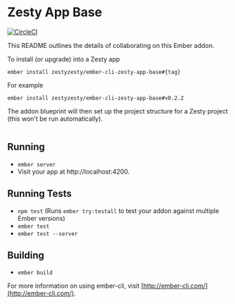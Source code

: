 # Zesty App Base

[![CircleCI](https://circleci.com/gh/zestyzesty/ember-cli-zesty-app-base.svg?style=shield&circle-token=99d1d0d30c4cece3f790a8b09298738be7f3635f)](https://circleci.com/gh/zestyzesty/ember-cli-zesty-app-base)

This README outlines the details of collaborating on this Ember addon.

To install (or upgrade) into a Zesty app

```
ember install zestyzesty/ember-cli-zesty-app-base#{tag}
```

For example

```
ember install zestyzesty/ember-cli-zesty-app-base#v0.2.2
```

The addon blueprint will then set up the project structure for a Zesty project (this won't be run automatically).

```
```

## Running

* `ember server`
* Visit your app at http://localhost:4200.

## Running Tests

* `npm test` (Runs `ember try:testall` to test your addon against multiple Ember versions)
* `ember test`
* `ember test --server`

## Building

* `ember build`

For more information on using ember-cli, visit [http://ember-cli.com/](http://ember-cli.com/).
